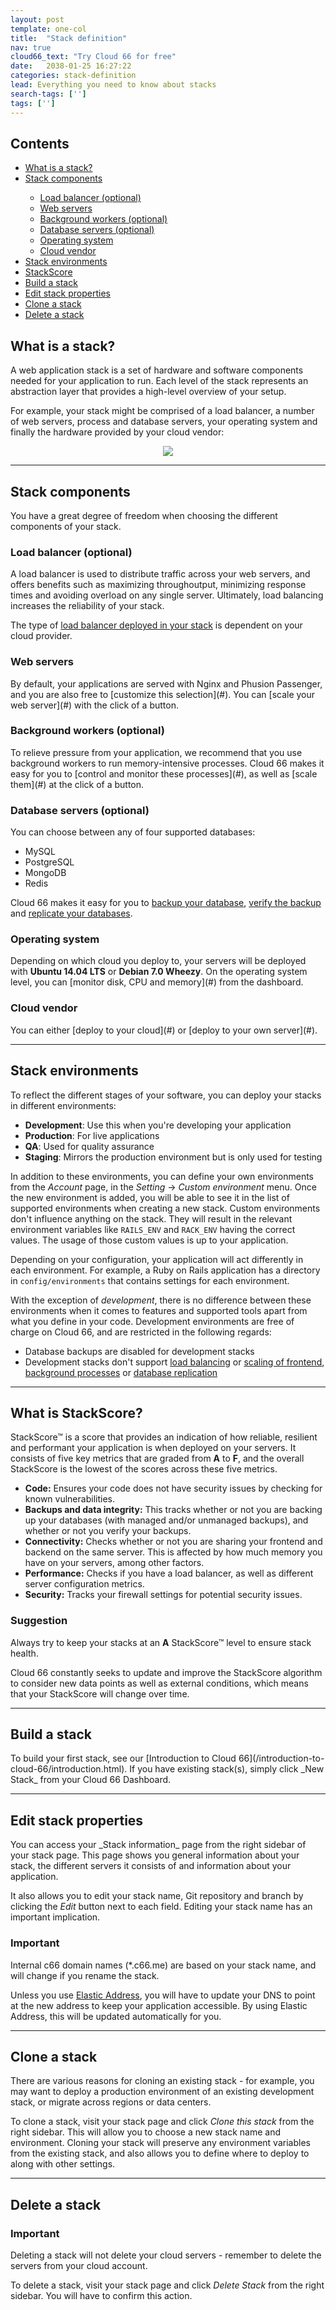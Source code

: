 ```yaml
---
layout: post
template: one-col
title:  "Stack definition"
nav: true
cloud66_text: "Try Cloud 66 for free"
date:   2038-01-25 16:27:22
categories: stack-definition
lead: Everything you need to know about stacks
search-tags: ['']
tags: ['']
---
```


<h2>Contents</h2>
<ul class="page-toc">
	<li>
		<a href="#what">What is a stack?</a>
	</li>
	<li>
		<a href="#components">Stack components</a>
	</li>
        <ul style="margin-bottom:0em">
	        <li><a href="#lb">Load balancer (optional)</a></li>
	        <li><a href="#web">Web servers</a></li>
	        <li><a href="#background">Background workers (optional)</a></li>
	        <li><a href="#db">Database servers (optional)</a></li>
	        <li><a href="#os">Operating system</a></li>
	        <li><a href="#cloud">Cloud vendor</a></li>
        </ul>	
	<li>
		<a href="#envs">Stack environments</a>
	</li>
	<li>
		<a href="#stackscore">StackScore</a>
	</li>	
	<li>
		<a href="#build">Build a stack</a>
	</li>
	<li>
		<a href="#edit">Edit stack properties</a>
	</li>
	<li>
		<a href="#clone">Clone a stack</a>
	</li>
	<li>
		<a href="#delete">Delete a stack</a>
	</li>	
</ul>

<h2 id="what">What is a stack?</h2>
A web application stack is a set of hardware and software components needed for your application to run. Each level of the stack represents an abstraction layer that provides a high-level overview of your setup.

For example, your stack might be comprised of a load balancer, a number of web servers, process and database servers, your operating system and finally the hardware provided by your cloud vendor:

<p align="center"><img src="http://cdn.cloud66.com/images/help/cloud66_stack.png"></p>

<hr>

<h2 id="components">Stack components</h2>
You have a great degree of freedom when choosing the different components of your stack.

<h3 id="lb">Load balancer (optional)</h3>
A load balancer is used to distribute traffic across your web servers, and offers benefits such as maximizing throughoutput, minimizing response times and avoiding overload on any single server. Ultimately, load balancing increases the reliability of your stack.

The type of [load balancer deployed in your stack](#) is dependent on your cloud provider.

<h3 id="web">Web servers</h3>
By default, your applications are served with Nginx and Phusion Passenger, and you are also free to [customize this selection](#). You can [scale your web server](#) with the click of a button.

<h3 id="background">Background workers (optional)</h3>
To relieve pressure from your application, we recommend that you use background workers to run memory-intensive processes. Cloud 66 makes it easy for you to [control and monitor these processes](#), as well as [scale them](#) at the click of a button.

<h3 id="db">Database servers (optional)</h3>
You can choose between any of four supported databases:

- MySQL
- PostgreSQL
- MongoDB
- Redis

Cloud 66 makes it easy for you to [backup your database](#), [verify the backup](#) and [replicate your databases](#).

<h3 id="os">Operating system</h3>
Depending on which cloud you deploy to, your servers will be deployed with <b>Ubuntu 14.04 LTS</b> or <b>Debian 7.0 Wheezy</b>. On the operating system level, you can [monitor disk, CPU and memory](#) from the dashboard.

<h3 id="cloud">Cloud vendor</h3>
You can either [deploy to your cloud](#) or [deploy to your own server](#).

<hr>

<h2 id="envs">Stack environments</h2>
To reflect the different stages of your software, you can deploy your stacks in different environments:

* **Development**: Use this when you're developing your application
* **Production**: For live applications
* **QA**: Used for quality assurance
* **Staging**: Mirrors the production environment but is only used for testing

In addition to these environments, you can define your own environments from the _Account_ page, in the _Setting_ -> _Custom environment_ menu. Once the new environment is added, you will be able to see it in the list of supported environments when creating a new stack. Custom environments don't influence anything on the stack. They will result in the relevant environment variables like `RAILS_ENV` and `RACK_ENV` having the correct values. The usage of those custom values is up to your application.

Depending on your configuration, your application will act differently in each environment. For example, a Ruby on Rails application
has a directory in `config/environments` that contains settings for each environment.

With the exception of _development_, there is no difference between these environments when it comes to features and supported tools apart from what you define in your code. Development environments are free of charge on Cloud 66, and are restricted in the following regards:

* Database backups are disabled for development stacks
* Development stacks don't support [load balancing](#) or [scaling of frontend](#), [background processes](#) or [database replication](#)

<hr>

<h2 id="stackscore">What is StackScore?</h2>
StackScore&trade; is a score that provides an indication of how reliable, resilient and performant your application is when deployed on your servers. It consists of five key metrics that are graded from <b>A</b> to <b>F</b>, and the overall StackScore is the lowest of the scores across these five metrics.

- <b>Code:</b> Ensures your code does not have security issues by checking for known vulnerabilities.
- <b>Backups and data integrity:</b> This tracks whether or not you are backing up your databases (with managed and/or unmanaged backups), and whether or not you verify your backups.
- <b>Connectivity:</b> Checks whether or not you are sharing your frontend and backend on the same server. This is affected by how much memory you have on your servers, among other factors.
- <b>Performance:</b> Checks if you have a load balancer, as well as different server configuration metrics.
- <b>Security:</b> Tracks your firewall settings for potential security issues.

<div class="notice">
	<h3>Suggestion</h3>
	<p>Always try to keep your stacks at an <b>A</b> StackScore&trade; level to ensure stack health.</p>
</div>

Cloud 66 constantly seeks to update and improve the StackScore algorithm to consider new data points as well as external conditions, which means that your StackScore will change over time.

<hr>

<h2 id="build">Build a stack</h2>
To build your first stack, see our [Introduction to Cloud 66](/introduction-to-cloud-66/introduction.html). If you have existing stack(s), simply click _New Stack_ from your Cloud 66 Dashboard.

<hr>

<h2 id="edit">Edit stack properties</h2>
You can access your _Stack information_ page from the right sidebar of your stack page. This page shows you general information about your stack, the different servers it consists of and information about your application.

It also allows you to edit your stack name, Git repository and branch by clicking the _Edit_ button next to each field. Editing your stack name has an important implication.

<div class="notice notice-danger notice-standalone">
		<h3>Important</h3>
		<p>Internal c66 domain names (*.c66.me) are based on your stack name, and will change if you rename the stack.</p>
</div>

Unless you use [Elastic Address](#), you will have to update your DNS to point at the new address to keep your application accessible. By using Elastic Address, this will be updated automatically for you.

<hr>

<h2 id="clone">Clone a stack</h2>
There are various reasons for cloning an existing stack - for example, you may want to deploy a production environment of an existing development stack, or migrate across regions or data centers.

To clone a stack, visit your stack page and click _Clone this stack_ from the right sidebar. This will allow you to choose a new stack name and environment. Cloning your stack will preserve any environment variables from the existing stack, and also allows you to define where to deploy to along with other settings.

<hr>

<h2 id="delete">Delete a stack</h2>
<div class="notice notice-danger notice-standalone">
		<h3>Important</h3>
		<p>Deleting a stack will not delete your cloud servers - remember to delete the servers from your cloud account.</p>
</div>

To delete a stack, visit your stack page and click _Delete Stack_ from the right sidebar. You will have to confirm this action.